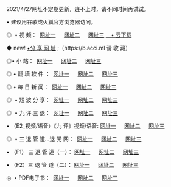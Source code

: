 <p>2021/4/27网址不定期更新，连不上时，请不同时间再试试。
<p>• 建议用谷歌或火狐官方浏览器访问。
<p>◎  • 视 频： 
<a href="http://hhn.guitarhaven.com/" target="_blank">网址一</a> 　 
<a href="http://hsy.guitarhaven.com/" target="_blank">网址二</a> 　 
<a href="http://hsy.guitarhaven.com/b.html" target="_blank">网址三</a>
<a href="https://yadi.sk/d/d0sUeAOpal3njw" target="_blank">　• 云下载 </a></p>
<p>◆ new! <a href="http://hpn.guitarhaven.com/a.html">•分 享 网 址</a> ;（https://b.acci.ml 请 收 藏） </p>

<p>◎•  小 站：  
<a href="http://hhn.guitarhaven.com/f.html" target="_blank">网址一</a> 　 
<a href="http://hsy.guitarhaven.com/h.html" target="_blank">网址二</a> 　 
<a href="http://hsy.guitarhaven.com/k/" target="_blank">网址三</a></p><p>

<p>◎  • 翻 墙 软 件 ：  
<a href="http://hhn.guitarhaven.com/ff/" target="_blank">网址一</a> 　 
<a href="http://hsy.guitarhaven.com/s/read/a1_nd.html" target="_blank">网址二</a> 　 
<a href="http://hsy.guitarhaven.com/ff/index.html" target="_blank">网址三</a></p>
<p>◎  • 每 日 新 闻：  
<a href="http://hhn.guitarhaven.com/day/" target="_blank">网址一</a> 　 
<a href="http://hsy.guitarhaven.com/day/" target="_blank">网址二</a> 　 
<a href="http://hsy.guitarhaven.com/day/index.html" target="_blank">网址三</a></p>
<p>◎   • 短 波 分 享：  
<a href="http://hhn.guitarhaven.com/h/" target="_blank">网址一</a> 　 
<a href="http://hsy.guitarhaven.com/h/" target="_blank">网址二</a> 　 
<a href="http://hsy.guitarhaven.com/h/index.html" target="_blank">网址三</a></p>
<p>◎   • 九 评.三 退：  
<a href="http://hhn.guitarhaven.com/t/" target="_blank">网址一</a> 　 
<a href="http://hsy.guitarhaven.com/v2/index.html" target="_blank">网址二</a> 　 
<a href="http://hsy.guitarhaven.com/tt/index.html" target="_blank">网址三</a> 　</p>
<p>  • （E2_视频/语音）《九 评》视频/语音: 
<a href="http://hhn.guitarhaven.com/7738.html" target="_blank">网址一</a> 　 
<a href="http://hsy.guitarhaven.com/7614.html" target="_blank">网址二</a> 　 
<a href="http://hsy.guitarhaven.com/7633.html" target="_blank">网址三</a></p>
<p>◎   • 三 退 管 道...退 党 网：  
<a href="http://hhn.guitarhaven.com/go/td1.html" target="_blank">网址一</a> 　 
<a href="http://hsy.guitarhaven.com/go/td2.html" target="_blank">网址二</a> 　 
<a href="http://hsy.guitarhaven.com/go/td3.html" target="_blank">网址三</a></p>
<p>  • （F1） 三 退 管 道（一）： 
<a href="http://hhn.guitarhaven.com/dd/" target="_blank">网址一</a> 　 
<a href="http://hsy.guitarhaven.com/s/read/a1_tdx.html" target="_blank">网址二</a> 　 
<a href="http://hsy.guitarhaven.com/dd/" target="_blank">网址三</a></p>
<p>  • （F2）三 退 管 道（二）： 
<a href="http://hsy.guitarhaven.com/d/" target="_blank">网址一</a> 　 
<a href="http://hhn.guitarhaven.com/d/index.html" target="_blank">网址二</a> 　 
<a href="http://hsy.guitarhaven.com/d/" target="_blank">网址三</a></p>
<p>◎   • PDF电子书：  
<a href="http://hhn.guitarhaven.com/p/" target="_blank">网址一</a> 　 
<a href="http://hsy.guitarhaven.com/p/index.html" target="_blank">网址二</a> 　 
<a href="http://hsy.guitarhaven.com/p/" target="_blank">网址三</a></p>
